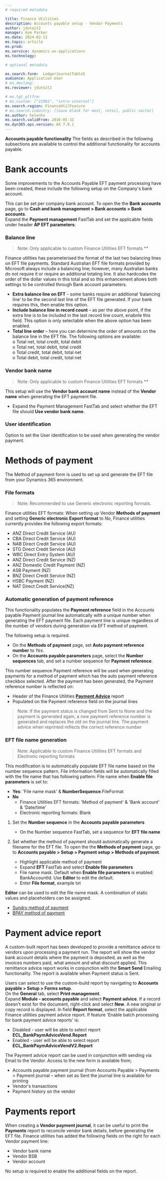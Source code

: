 ```yaml
---
# required metadata

title: Finance Utilities 
description: Accounts payable setup - Vendor Payments 
author: jdutoit2
manager: Kym Parker
ms.date: 2024-02-12
ms.topic: article
ms.prod: 
ms.service: dynamics-ax-applications
ms.technology: 

# optional metadata

ms.search.form:  LedgerJournalTable5 
audience: Application User
# ms.devlang: 
ms.reviewer: jdutoit2

# ms.tgt_pltfrm: 
# ms.custom: ["21901", "intro-internal"]
ms.search.region: FinanceUtilFeature
# ms.search.industry: [leave blank for most, retail, public sector]
ms.author: helenho
ms.search.validFrom: 2016-05-31
ms.dyn365.ops.version: AX 7.0.1
---
```


**Accounts payable functionality**
The fields as described in the following subsections are available to control the additional functionality for accounts payable.

# Bank accounts

Some improvements to the Accounts Payable EFT payment processing have been created, these include the following setup on the Company's bank account.

This can be set per company bank account. To open the the **Bank accounts** page, go to **Cash and bank management > Bank accounts > Bank accounts**. <br>
Expand the **Payment management** FastTab and set the applicable fields under header **AP EFT parameters**:

### Balance line

> Note: Only applicable to custom Finance Utilities EFT formats **

Finance utilities has parameterised the format of the last two balancing lines on EFT file payments. Standard Australian EFT file formats provided by Microsoft always include a balancing line; however, many Australian banks do not require it or require an additional totaling line. It also hardcodes the order of the dollar values in this total and so this enhancement allows both settings to be controlled through Bank account parameters.

-	**Extra balance line on EFT** - some banks require an additional ‘balancing line’ to be the second last line of the EFT file generated. If your bank requires this, then enable this option.
-	**Include balance line in record count** – as per the above point, if the extra line is to be included in the last record line count, enabnle this field. This option is only selectable when the above option has been enabled.
-	**Total line order** – here you can determine the order of amounts on the balance line in the EFT file.  The following options are available:
 <br> o	Total net, total credit, total debit
 <br> o	Total net, total debit, total credit
 <br> o	Total credit, total debit, total net
 <br> o	Total debit, total credit, total net

### Vendor bank name

> Note: Only applicable to custom Finance Utilities EFT formats **

This setup will use the **Vendor bank account name** instead of the **Vendor name** when generating the EFT payment file.

-	Expand the Payment Management FastTab and select whether the EFT file should **Use vendor bank name**.

### User identification
Option to set the User identification to be used when generating the vendor payment.

# Methods of payment
The Method of payment form is used to set up and generate the EFT file from your Dynamics 365 environment. 

### File formats

> Note: Recommended to use Generic electronic reporting formats.

Finance utilities EFT formats: When setting up Vendor **Methods of payment** and setting **Generic electronic Export format** to _No_, Finance utilities currently provides the following export formats:
- ANZ Direct Credit Service (AU)
- CBA Direct Credit Service (AU)
- NAB Direct Credit Service (AU)
- STG Direct Credit Service (AU)
- WBC Direct Entry System (AU)
- ANZ Direct Credit Service (NZ)
- ANZ Domestic Credit Payment (NZ)
- ASB Payment (NZ)
- BNZ Direct Credit Service (NZ)
- HSBC Payment (NZ)
- NAT Direct Credit Service(NZ)


### Automatic generation of payment reference
This functionality populates the **Payment reference** field in the Accounts payable Payment journal line automatically with a unique number when generating the EFT payment file. Each payment line is unique regardless of the number of vendors during generation via EFT method of payment.

The following setup is required.
- On the **Methods of payment** page, set **Auto payment reference number** to _Yes_.
- On the **Accounts payable parameters** page, select the **Number sequences** tab, and set a number sequence for **Payment reference**.

This number sequence Payment reference will be used when generating payments for a method of payment which has the auto payment reference checkbox selected.
After the payment has been generated, the Payment reference number is reflected on: 
- Header of the Finance Utilities [**Payment Advice**](#payment-advice-report) report
-	Populated on the Payment reference field on the journal lines

> Note: If the payment status is changed from Sent to None and the payment is generated again, a _new_ payment reference number is generated and replaces the old on the journal line. The payment advice when reprinted reflects the correct reference number

### EFT file name generation

> Note: Applicable to custom Finance Utilities EFT formats and Electronic reporting formats

This modification is to automatically populate EFT file name based on the number sequence pattern.
File information fields will be automatically filled with the file name that has following pattern:
File name when **Enable file parameters** is set to:
- **Yes**: 'File name mask' & **NumberSequence**.FileFormat
- **No**
    - Finance Utilities EFT formats: 'Method of payment' & 'Bank account' & 'Date/time'
    - Electronic reporting formats: Blank

1. Set the **Number sequence** in the **Accounts payable parameters**
    - On the Number sequence FastTab, set a sequence for **EFT file name**

2. Set whether the method of payment should automatically generate a filename for the EFT file. To open the the **Methods of payment** page, go to **Accounts payable > Setup > Payment setup > Methods of payment**.
    -	Highlight applicable method of payment
    -	Expand **EFT** FastTab and select **Enable file parameters**
    -	File name mask. Default when **Enable file parameters** is enabled: BankAccountId. Use **Editor** to edit the default.
    -	Enter **File format**, example txt

**Editor** can be used to edit the file name mask. A combination of static values and placeholders can be assigned.

- [Sundry method of payment](Sundry-payment.md)
- [BPAY method of payment](BPAY-payment.md)

# Payment advice report
A custom-built report has been developed to provide a remittance advice to vendors upon processing a payment run. The report will show the vendor bank account details where the payment is deposited, as well as the invoices numbers paid, what amount and what discount applied. This remittance advice report works in conjunction with the **Smart Send** Emailing functionality. The report is available when Payment status is Sent.

Users can select to use the custom-build report by navigating to **Accounts payable > Setup > Forms setup**. <br>
On the **General** tab, select **Print management**. <br>
Expand **Module - accounts payable** and select **Payment advice**. If a record doesn't exist for the document, right-click and select **New**. 
A new original or copy record is displayed. In field **Report format**, select the applicable Finance utilities payment advice report.
If feature 'Enable batch processing for bank payment advice reports' is:
- Disabled - user will be able to select report **ECL_BankPaymAdviceVend.Report**
- Enabled - user will be able to select report **ECL_BankPaymAdviceVendV2.Report**

The Payment advice report can be used in conjunction with sending via Email to the Vendor. Access to the new form is available from;
-	Accounts payable payment journal (from Accounts Payable > Payments > Payment journal – when set as Sent the journal line is available for printing
-	Vendor's transactions
-	Payment history on the vendor

# Payments report
When creating a **Vendor payment journal**, it can be useful to print the **Payments** report to reconcile vendor bank details, before generating the EFT file.
Finance utilities has added the following fields on the right for each Vendor payment line:
- Vendor bank name
- Vendor BSB
- Vendor account

No setup is required to enable the additional fields on the report.



